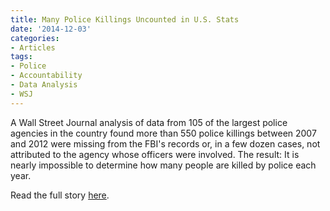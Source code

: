 ```yaml
---
title: Many Police Killings Uncounted in U.S. Stats
date: '2014-12-03'
categories:
- Articles
tags:
- Police
- Accountability
- Data Analysis
- WSJ
---
```

A Wall Street Journal analysis of data from 105 of the largest police agencies in the country found more than 550 police killings between 2007 and 2012 were missing from the FBI's records or, in a few dozen cases, not attributed to the agency whose officers were involved. The result: It is nearly impossible to determine how many people are killed by police each year.

Read the full story [here](http://online.wsj.com/articles/hundreds-of-police-killings-are-uncounted-in-federal-statistics-1417577504).